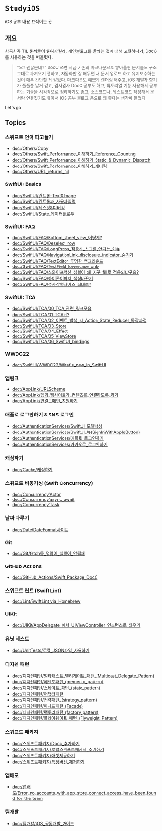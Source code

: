# ``StudyiOS``

iOS 공부 내용 끄적이는 곳

## 개요

차곡차곡 TIL 문서들이 쌓여가길래, 개인블로그를 올리는 것에 대해 고민하다가, DocC를 사용하는 것을 떠올렸다.
> "오? 괜찮은데?"
DocC 쓰면 지금 기존의 마크다운으로 쌓아올린 문서들도 구조 그대로 가져오기 편하고, 자동화만 잘 해두면 
새 문서 업로드 하고 유지보수하는 것이 매우 간단할 거 같았다.
마크다운도 예쁘게 렌더링 해주고, iOS 개발자 향기가 폴폴폴 날거 같고, 겸사겸사 DocC 공부도 하고,
튜토리얼 기능 사용해서 공부하는 기술을 시각적으로 정리하기도 좋고, 소스코드나, 테스트코드 작성해서 문서랑 연결짓기도 좋아서
iOS 공부 블로그 용으로 꽤 좋다는 생각이 들었다.

Let's go

## Topics

### 스위프트 언어 파고들기
- <doc:/Others/Copy>
- <doc:/Others/Swift_Performance_이해하기_Reference_Counting>
- <doc:/Others/Swift_Performance_이해하기_Static_&_Dynamic_Dispatch>
- <doc:/Others/Swift_Performance_이해하기_제너릭>
- <doc:/Others/URL_returns_nil>

### SwiftUI: Basics
- <doc:/SwiftUI/컨트롤-Text&Image>
- <doc:/SwiftUI/컨트롤과_사용자입력>
- <doc:/SwiftUI/테스팅&디버깅>
- <doc:/SwiftUI/State_데이터플로우>

### SwiftUI: FAQ
- <doc:/SwiftUI/FAQ/Bottom_sheet_view_어떻게?>
- <doc:/SwiftUI/FAQ/Deselect_row>
- <doc:/SwiftUI/FAQ/LongPress_적용시_스크롤_안되는_이슈>
- <doc:/SwiftUI/FAQ/NavigationLink_disclosure_indicator_숨기기>
- <doc:/SwiftUI/FAQ/TextEditor_투명한_백그라운드>
- <doc:/SwiftUI/FAQ/TextField_lowercase_only>
- <doc:/SwiftUI/FAQ/스와이프액션_심볼이_왜_자꾸_fill로_적용되냐구요?>
- <doc:/SwiftUI/FAQ/아이콘이미지_색상바꾸기>
- <doc:/SwiftUI/FAQ/정사각형사이즈_최대로?>

### SwiftUI: TCA
- <doc:/SwiftUI/TCA/00_TCA_관련_링크모음>
- <doc:/SwiftUI/TCA/01_TCA란?>
- <doc:/SwiftUI/TCA/02_이벤트_발생_시_Action_State_Reducer_동작과정>
- <doc:/SwiftUI/TCA/03_Store>
- <doc:/SwiftUI/TCA/04_Effect>
- <doc:/SwiftUI/TCA/05_ViewStore>
- <doc:/SwiftUI/TCA/06_SwiftUI_bindings>

### WWDC22
- <doc:/SwiftUI/WWDC22/What's_new_in_SwiftUI>

### 앱링크
- <doc:/AppLink/URLScheme>
- <doc:/AppLink/앱과_웹사이트가_컨텐츠를_연결하도록_하기>
- <doc:/AppLink/연결도메인_지원하기>

### 애플로 로그인하기 & SNS 로그인
- <doc:/AuthenticationServices/SwiftUI_모델생성>
- <doc:/AuthenticationServices/SwiftUI_뷰(SignInWithAppleButton)>
- <doc:/AuthenticationServices/애플로_로그인하기>
- <doc:/AuthenticationServices/카카오로_로그인하기>

### 캐싱하기
- <doc:/Cache/캐싱하기>

### 스위프트 비동기성 (Swift Concurrency)
- <doc:/Concurrency/Actor>
- <doc:/Concurrency/async_await>
- <doc:/Concurrency/Task>

### 날짜 다루기
- <doc:/Date/DateFormat사이트>

### Git
- <doc:/Git/fetch등_명령어_실행이_안될때>

### GitHub Actions
- <doc:/GitHub_Actions/Swift_Package_DocC>

### 스위프트 린트 (Swift Lint)
- <doc:/Lint/SwiftLint_via_Homebrew>

### UIKit
- <doc:/UIKit/AppDelegate_에서_UIViewController_인스턴스로_띄우기>

### 유닛 테스트
- <doc:/UnitTests/로컬_JSON파일_사용하기>

### 디자인 패턴
- <doc:/디자인패턴/멀티캐스트_델리게이트_패턴_(Multicast_Delegate_Pattern)>
- <doc:/디자인패턴/메멘토패턴_(memento_pattern)>
- <doc:/디자인패턴/스테이트_패턴_(state_pattern)>
- <doc:/디자인패턴/어댑터패턴>
- <doc:/디자인패턴/전략패턴_(strategy_pattern)>
- <doc:/디자인패턴/파사드패턴_(Facade)>
- <doc:/디자인패턴/팩토리패턴_(factory_pattern)>
- <doc:/디자인패턴/플라이웨이트_패턴_(Flyweight_Pattern)>

### 스위프트 패키지
- <doc:/스위프트패키지/Docc_추가하기>
- <doc:/스위프트패키지/로컬스위프트패키지_추가하기>
- <doc:/스위프트패키지/애셋제공하기>
- <doc:/스위프트패키지/특정버전_제거하기>

### 앱배포
- <doc:/앱배포/Error_no_accounts_with_app_store_connect_access_have_been_found_for_the_team>

### 팀개발
- <doc:/팀개발/iOS_공동개발_가이드>
